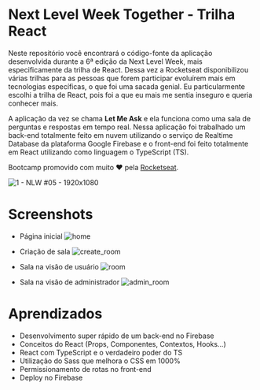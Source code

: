 # Next Level Week Together - Trilha React

Neste repositório você encontrará o código-fonte da aplicação desenvolvida durante a 6ª edição da Next Level Week, mais especificamente da trilha de React. Dessa vez a Rocketseat disponibilizou várias trilhas para as pessoas que forem participar evoluírem mais em tecnologias específicas, o que foi uma sacada genial. Eu particularmente escolhi a trilha de React, pois foi a que eu mais me sentia inseguro e queria conhecer mais.

A aplicação da vez se chama **Let Me Ask** e ela funciona como uma sala de perguntas e respostas em tempo real. Nessa aplicação foi trabalhado um back-end totalmente feito em nuvem utilizando o serviço de Realtime Database da plataforma Google Firebase e o front-end foi feito totalmente em React utilizando como linguagem o TypeScript (TS).

Bootcamp promovido com muito ❤️ pela [Rocketseat](https://www.youtube.com/channel/UCSfwM5u0Kce6Cce8_S72olg).

![1 - NLW #05 - 1920x1080](https://user-images.githubusercontent.com/57691142/128449917-3e31dd18-2a89-43e1-968f-62d4c81f489b.png)

# Screenshots

- Página inicial
![home](https://user-images.githubusercontent.com/57691142/128450608-801d93a6-b529-49b9-b4a2-45495ea5ea9b.png)

- Criação de sala
![create_room](https://user-images.githubusercontent.com/57691142/128450615-4a83f5fa-63a5-4153-acb7-367d0d7405b8.png)

- Sala na visão de usuário
![room](https://user-images.githubusercontent.com/57691142/128450626-b86ddf76-93b1-4662-9988-3af1abd0ce39.png)

- Sala na visão de administrador
![admin_room](https://user-images.githubusercontent.com/57691142/128450629-2f385f66-4e74-4c61-9a18-1ad9aa3012ad.png)

# Aprendizados

- Desenvolvimento super rápido de um back-end no Firebase
- Conceitos do React (Props, Componentes, Contextos, Hooks...)
- React com TypeScript e o verdadeiro poder do TS
- Utilização do Sass que melhora o CSS em 1000%
- Permissionamento de rotas no front-end
- Deploy no Firebase
